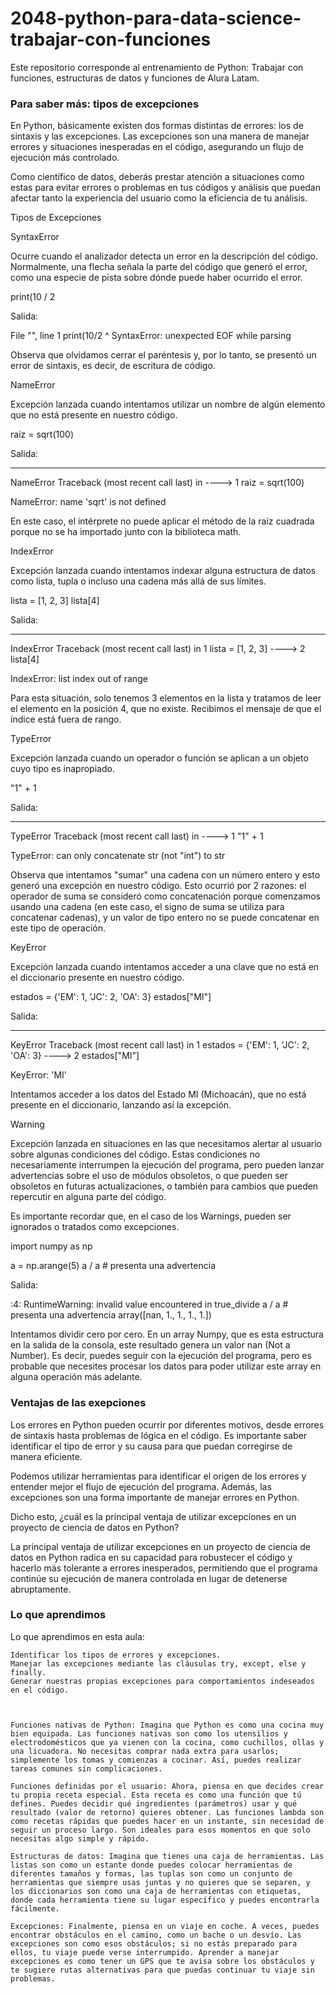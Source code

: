 # 2048-python-para-data-science-trabajar-con-funciones
Este repositorio corresponde al entrenamiento de Python: Trabajar con funciones, estructuras de datos y funciones de Alura Latam.

### Para saber más: tipos de excepciones

En Python, básicamente existen dos formas distintas de errores: los de sintaxis y las excepciones. Las excepciones son una manera de manejar errores y situaciones inesperadas en el código, asegurando un flujo de ejecución más controlado.

Como científico de datos, deberás prestar atención a situaciones como estas para evitar errores o problemas en tus códigos y análisis que puedan afectar tanto la experiencia del usuario como la eficiencia de tu análisis.

Tipos de Excepciones

SyntaxError

Ocurre cuando el analizador detecta un error en la descripción del código. Normalmente, una flecha señala la parte del código que generó el error, como una especie de pista sobre dónde puede haber ocurrido el error.

print(10 / 2

Salida:

  File "<ipython-input-16-2db3afa07d68>", line 1
    print(10/2
              ^
SyntaxError: unexpected EOF while parsing

Observa que olvidamos cerrar el paréntesis y, por lo tanto, se presentó un error de sintaxis, es decir, de escritura de código.

NameError

Excepción lanzada cuando intentamos utilizar un nombre de algún elemento que no está presente en nuestro código.

raiz = sqrt(100)

Salida:

---------------------------------------------------------------------------
NameError                                 Traceback (most recent call last)
<ipython-input-17-2e14e900fb9f> in <module>
----> 1 raiz = sqrt(100)

NameError: name 'sqrt' is not defined

En este caso, el intérprete no puede aplicar el método de la raíz cuadrada porque no se ha importado junto con la biblioteca math.

IndexError

Excepción lanzada cuando intentamos indexar alguna estructura de datos como lista, tupla o incluso una cadena más allá de sus límites.

lista = [1, 2, 3]
lista[4]

Salida:

---------------------------------------------------------------------------
IndexError                                Traceback (most recent call last)
<ipython-input-18-f5fe6d922eea> in <module>
      1 lista = [1, 2, 3]
----> 2 lista[4]

IndexError: list index out of range

Para esta situación, solo tenemos 3 elementos en la lista y tratamos de leer el elemento en la posición 4, que no existe. Recibimos el mensaje de que el índice está fuera de rango.

TypeError

Excepción lanzada cuando un operador o función se aplican a un objeto cuyo tipo es inapropiado.

"1" + 1

Salida:

---------------------------------------------------------------------------
TypeError                                 Traceback (most recent call last)
<ipython-input-20-ec358fc6499a> in <module>
----> 1 "1" + 1

TypeError: can only concatenate str (not "int") to str

Observa que intentamos "sumar" una cadena con un número entero y esto generó una excepción en nuestro código. Esto ocurrió por 2 razones: el operador de suma se consideró como concatenación porque comenzamos usando una cadena (en este caso, el signo de suma se utiliza para concatenar cadenas), y un valor de tipo entero no se puede concatenar en este tipo de operación.

KeyError

Excepción lanzada cuando intentamos acceder a una clave que no está en el diccionario presente en nuestro código.

estados = {'EM': 1, 'JC': 2, 'OA': 3}
estados["MI"]

Salida:

---------------------------------------------------------------------------
KeyError                                  Traceback (most recent call last)
<ipython-input-22-45729db26889> in <module>
      1 estados =  {'EM': 1, 'JC': 2, 'OA': 3}
----> 2 estados["MI"]

KeyError: 'MI'

Intentamos acceder a los datos del Estado MI (Michoacán), que no está presente en el diccionario, lanzando así la excepción.

Warning

Excepción lanzada en situaciones en las que necesitamos alertar al usuario sobre algunas condiciones del código. Estas condiciones no necesariamente interrumpen la ejecución del programa, pero pueden lanzar advertencias sobre el uso de módulos obsoletos, o que pueden ser obsoletos en futuras actualizaciones, o también para cambios que pueden repercutir en alguna parte del código.

Es importante recordar que, en el caso de los Warnings, pueden ser ignorados o tratados como excepciones.

import numpy as np

a = np.arange(5)
a / a  # presenta una advertencia

Salida:

<ipython-input-23-93a37b275923>:4: RuntimeWarning: invalid value encountered in true_divide
  a / a  # presenta una advertencia
array([nan,  1.,  1.,  1.,  1.])

Intentamos dividir cero por cero. En un array Numpy, que es esta estructura en la salida de la consola, este resultado genera un valor nan (Not a Number). Es decir, puedes seguir con la ejecución del programa, pero es probable que necesites procesar los datos para poder utilizar este array en alguna operación más adelante.

### Ventajas de las exepciones



Los errores en Python pueden ocurrir por diferentes motivos, desde errores de sintaxis hasta problemas de lógica en el código. Es importante saber identificar el tipo de error y su causa para que puedan corregirse de manera eficiente.

Podemos utilizar herramientas para identificar el origen de los errores y entender mejor el flujo de ejecución del programa. Además, las excepciones son una forma importante de manejar errores en Python.

Dicho esto, ¿cuál es la principal ventaja de utilizar excepciones en un proyecto de ciencia de datos en Python?

La principal ventaja de utilizar excepciones en un proyecto de ciencia de datos en Python radica en su capacidad para robustecer el código y hacerlo más tolerante a errores inesperados, permitiendo que el programa continúe su ejecución de manera controlada en lugar de detenerse abruptamente.

### Lo que aprendimos



Lo que aprendimos en esta aula:

    Identificar los tipos de errores y excepciones.
    Manejar las excepciones mediante las cláusulas try, except, else y finally.
    Generar nuestras propias excepciones para comportamientos indeseados en el código.



    Funciones nativas de Python: Imagina que Python es como una cocina muy bien equipada. Las funciones nativas son como los utensilios y electrodomésticos que ya vienen con la cocina, como cuchillos, ollas y una licuadora. No necesitas comprar nada extra para usarlos; simplemente los tomas y comienzas a cocinar. Así, puedes realizar tareas comunes sin complicaciones.

    Funciones definidas por el usuario: Ahora, piensa en que decides crear tu propia receta especial. Esta receta es como una función que tú defines. Puedes decidir qué ingredientes (parámetros) usar y qué resultado (valor de retorno) quieres obtener. Las funciones lambda son como recetas rápidas que puedes hacer en un instante, sin necesidad de seguir un proceso largo. Son ideales para esos momentos en que solo necesitas algo simple y rápido.

    Estructuras de datos: Imagina que tienes una caja de herramientas. Las listas son como un estante donde puedes colocar herramientas de diferentes tamaños y formas, las tuplas son como un conjunto de herramientas que siempre usas juntas y no quieres que se separen, y los diccionarios son como una caja de herramientas con etiquetas, donde cada herramienta tiene su lugar específico y puedes encontrarla fácilmente.

    Excepciones: Finalmente, piensa en un viaje en coche. A veces, puedes encontrar obstáculos en el camino, como un bache o un desvío. Las excepciones son como esos obstáculos; si no estás preparado para ellos, tu viaje puede verse interrumpido. Aprender a manejar excepciones es como tener un GPS que te avisa sobre los obstáculos y te sugiere rutas alternativas para que puedas continuar tu viaje sin problemas.
